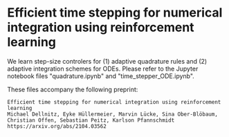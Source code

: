 # Efficient time stepping for numerical integration using reinforcement learning

We learn step-size controlers for (1) adaptive quadrature rules and (2) adaptive integration schemes for ODEs.
Please refer to the Jupyter notebook files "quadrature.ipynb" and "time_stepper_ODE.ipynb".

These files accompany the following preprint:

    Efficient time stepping for numerical integration using reinforcement learning
    Michael Dellnitz, Eyke Hüllermeier, Marvin Lücke, Sina Ober-Blöbaum, Christian Offen, Sebastian Peitz, Karlson Pfannschmidt
    https://arxiv.org/abs/2104.03562
  
